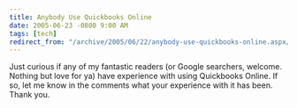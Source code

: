 ```yaml
---
title: Anybody Use Quickbooks Online
date: 2005-06-23 -0800 9:00 AM
tags: [tech]
redirect_from: "/archive/2005/06/22/anybody-use-quickbooks-online.aspx/"
---
```


Just curious if any of my fantastic readers (or Google searchers,
welcome. Nothing but love for ya) have experience with using Quickbooks
Online. If so, let me know in the comments what your experience with it
has been. Thank you.

